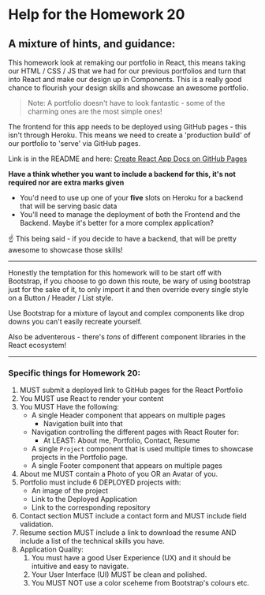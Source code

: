 # Help for the Homework 20

## A mixture of hints, and guidance:

This homework look at remaking our portfolio in React, this means taking our HTML / CSS / JS that we had for our previous portfolios and turn that into React and make our design up in Components. This is a really good chance to flourish your design skills and showcase an awesome portfolio.

> Note: A portfolio doesn't have to look fantastic - some of the charming ones are the most simple ones!

The frontend for this app needs to be deployed using GitHub pages - this isn't through Heroku. This means we need to create a 'production build' of our portfolio to 'serve' via GitHub pages.

Link is in the README and here: [Create React App Docs on GitHub Pages](https://create-react-app.dev/docs/deployment/#github-pages)

**Have a think whether you want to include a backend for this, it's not required nor are extra marks given**

- You'd need to use up one of your **five** slots on Heroku for a backend that will be serving basic data
- You'll need to manage the deployment of both the Frontend and the Backend. Maybe it's better for a more complex application?

:point_up: This being said - if you decide to have a backend, that will be pretty awesome to showcase those skills!

---

Honestly the temptation for this homework will to be start off with Bootstrap, if you choose to go down this route, be wary of using bootstrap just for the sake of it, to only import it and then override every single style on a Button / Header / List style.

Use Bootstrap for a mixture of layout and complex components like drop downs you can't easily recreate yourself.

Also be adventerous - there's _tons_ of different component libraries in the React ecosystem!

---

### Specific things for Homework 20:

1. MUST submit a deployed link to GitHub pages for the React Portfolio
2. You MUST use React to render your content
3. You MUST Have the following:
   - A single Header component that appears on multiple pages
     - Navigation built into that
   - Navigation controlling the different pages with React Router for:
     - At LEAST: About me, Portfolio, Contact, Resume
   - A single `Project` component that is used multiple times to showcase projects in the Portfolio page.
   - A single Footer component that appears on multiple pages
4. About me MUST contain a Photo of you OR an Avatar of you.
5. Portfolio must include 6 DEPLOYED projects with:
   - An image of the project
   - Link to the Deployed Application
   - Link to the corresponding repository
6. Contact section MUST include a contact form and MUST include field validation.
7. Resume section MUST include a link to download the resume AND include a list of the technical skills you have.
8. Application Quality:
   1. You must have a good User Experience (UX) and it should be intuitive and easy to navigate.
   2. Your User Interface (UI) MUST be clean and polished.
   3. You MUST NOT use a color sceheme from Bootstrap's colours etc.
